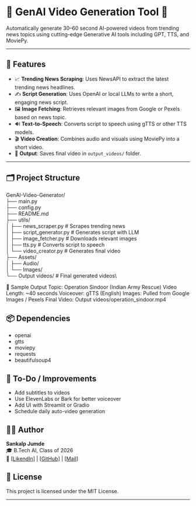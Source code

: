 # 🧠 GenAI Video Generation Tool 🎥

Automatically generate 30–60 second AI-powered videos from trending news topics using cutting-edge Generative AI tools including GPT, TTS, and MoviePy.

---

## 🚀 Features

- 📈 **Trending News Scraping**: Uses NewsAPI to extract the latest trending news headlines.
- ✍️ **Script Generation**: Uses OpenAI or local LLMs to write a short, engaging news script.
- 🖼️ **Image Fetching**: Retrieves relevant images from Google or Pexels based on news topic.
- 🔊 **Text-to-Speech**: Converts script to speech using gTTS or other TTS models.
- 🎬 **Video Creation**: Combines audio and visuals using MoviePy into a short video.
- 💾 **Output**: Saves final video in `output_videos/` folder.

---

## 🗂️ Project Structure

GenAI-Video-Generator/\
├── main.py\
├── config.py\
├── README.md\
├── utils/\
│ ├── news_scraper.py # Scrapes trending news\
│ ├── script_generator.py # Generates script with LLM\
│ ├── image_fetcher.py # Downloads relevant images\
│ ├── tts.py # Converts script to speech\
│ └── video_creator.py # Generates final video\
├── Assets/\
│ ├── Audio/\
│ └── Images/\
└── Output videos/ # Final generated videos\

🧪 Sample Output
Topic: Operation Sindoor (Indian Army Rescue)
Video Length: ~40 seconds
Voiceover: gTTS (English)
Images: Pulled from Google Images / Pexels
Final Video: Output videos/operation_sindoor.mp4

## 📦 Dependencies
- openai
- gtts
- moviepy
- requests
- beautifulsoup4

## 🔮 To-Do / Improvements
- Add subtitles to videos
- Use ElevenLabs or Bark for better voiceover
- Add UI with Streamlit or Gradio
- Schedule daily auto-video generation

## 👨‍💻 Author
**Sankalp Jumde**  
🎓 B.Tech AI, Class of 2026  
🔗 [[LikendIn](https://www.linkedin.com/in/sankalp-jumde/)] | [[GitHub](https://github.com/SankalpJumde)] | [[Mail](sankalpkrishna1103@gmail.com)]

## 📄 License
This project is licensed under the MIT License.

---
